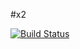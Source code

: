 #x2

[![Build Status](https://travis-ci.org/BelolipeckiyVlad/x2-zachet.svg?branch=master)](https://travis-ci.org/BelolipeckiyVlad/x2-zachet)
